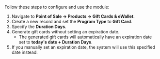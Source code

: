 Follow these steps to configure and use the module:

1. Navigate to **Point of Sale -> Products -> Gift Cards & eWallet**.
2. Create a new record and set the **Program Type** to **Gift Card**.
3. Specify the **Duration Days**.
4. Generate gift cards without setting an expiration date.
   - The generated gift cards will automatically have an expiration date set to **today's date + Duration Days**.
5. If you manually set an expiration date, the system will use this specified date instead.
